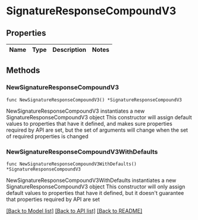 # SignatureResponseCompoundV3

## Properties

Name | Type | Description | Notes
------------ | ------------- | ------------- | -------------

## Methods

### NewSignatureResponseCompoundV3

`func NewSignatureResponseCompoundV3() *SignatureResponseCompoundV3`

NewSignatureResponseCompoundV3 instantiates a new SignatureResponseCompoundV3 object
This constructor will assign default values to properties that have it defined,
and makes sure properties required by API are set, but the set of arguments
will change when the set of required properties is changed

### NewSignatureResponseCompoundV3WithDefaults

`func NewSignatureResponseCompoundV3WithDefaults() *SignatureResponseCompoundV3`

NewSignatureResponseCompoundV3WithDefaults instantiates a new SignatureResponseCompoundV3 object
This constructor will only assign default values to properties that have it defined,
but it doesn't guarantee that properties required by API are set


[[Back to Model list]](../README.md#documentation-for-models) [[Back to API list]](../README.md#documentation-for-api-endpoints) [[Back to README]](../README.md)


